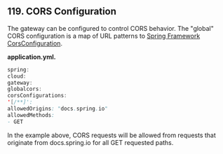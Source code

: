 ## 119. CORS Configuration

The gateway can be configured to control CORS behavior. The "global" CORS configuration is a map of URL patterns to [Spring Framework CorsConfiguration](https://docs.spring.io/spring/docs/5.0.x/javadoc-api/org/springframework/web/cors/CorsConfiguration.html).

**application.yml.**  

```java
spring:
cloud:
gateway:
globalcors:
corsConfigurations:
'[/**]':
allowedOrigins: "docs.spring.io"
allowedMethods:
- GET
```

In the example above, CORS requests will be allowed from requests that originate from docs.spring.io for all GET requested paths.
